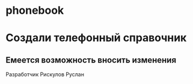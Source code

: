 # phonebook
# Создали телефонный справочник 
## Емеется возможность вносить изменения 
Разработчик Рискулов Руслан